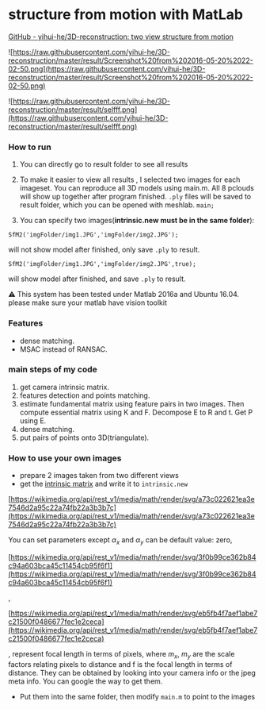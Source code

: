 # structure from motion with MatLab

[GitHub - yihui-he/3D-reconstruction: two view structure from motion](https://github.com/yihui-he/3D-reconstruction)

![https://raw.githubusercontent.com/yihui-he/3D-reconstruction/master/result/Screenshot%20from%202016-05-20%2022-02-50.png](https://raw.githubusercontent.com/yihui-he/3D-reconstruction/master/result/Screenshot%20from%202016-05-20%2022-02-50.png)

![https://raw.githubusercontent.com/yihui-he/3D-reconstruction/master/result/selfff.png](https://raw.githubusercontent.com/yihui-he/3D-reconstruction/master/result/selfff.png)

### How to run

1. You can directly go to result folder to see all results

2. To make it easier to view all results , I selected two images for each imageset. You can reproduce all 3D models using main.m. All 8 pclouds will show up together after program finished. `.ply` files will be saved to result folder, which you can be opened with meshlab. `main;`

3. You can specify two images(**intrinsic.new must be in the same folder**):

```
SfM2('imgFolder/img1.JPG','imgFolder/img2.JPG');
```

will not show model after finished, only save `.ply` to result.

```
SfM2('imgFolder/img1.JPG','imgFolder/img2.JPG',true);
```

will show model after finished, and save `.ply` to result.

<aside>
⚠️ This system has been tested under Matlab 2016a and Ubuntu 16.04. please make sure your matlab have vision toolkit

</aside>

### Features

- dense matching.
- MSAC instead of RANSAC.

### main steps of my code

1. get camera intrinsic matrix.
2. features detection and points matching.
3. estimate fundamental matrix using feature pairs in two images. Then compute essential matrix using K and F. Decompose E to R and t. Get P using E.
4. dense matching.
5. put pairs of points onto 3D(triangulate).

### How to use your own images

- prepare 2 images taken from two different views
- get the [intrinsic matrix](https://en.wikipedia.org/wiki/Camera_resectioning) and write it to `intrinsic.new`

[https://wikimedia.org/api/rest_v1/media/math/render/svg/a73c022621ea3e7546d2a95c22a74fb22a3b3b7c](https://wikimedia.org/api/rest_v1/media/math/render/svg/a73c022621ea3e7546d2a95c22a74fb22a3b3b7c)

You can set parameters except $\alpha_x$ and $\alpha_y$ can be default value: zero,

[https://wikimedia.org/api/rest_v1/media/math/render/svg/3f0b99ce362b84c94a603bca45c11454cb95f6f1](https://wikimedia.org/api/rest_v1/media/math/render/svg/3f0b99ce362b84c94a603bca45c11454cb95f6f1)

,

[https://wikimedia.org/api/rest_v1/media/math/render/svg/eb5fb4f7aef1abe7c21500f0486677fec1e2ceca](https://wikimedia.org/api/rest_v1/media/math/render/svg/eb5fb4f7aef1abe7c21500f0486677fec1e2ceca)

, represent focal length in terms of pixels, where $m_x$, $m_y$ are the scale factors relating pixels to distance and f is the focal length in terms of distance. They can be obtained by looking into your camera info or the jpeg meta info. You can google the way to get them.

- Put them into the same folder, then modify `main.m` to point to the images
